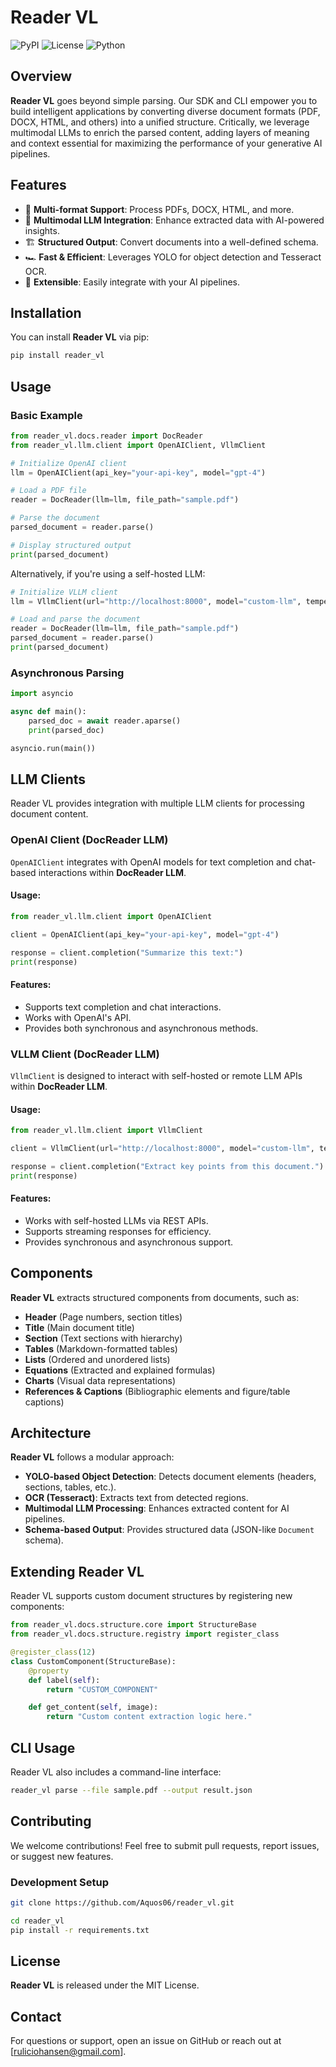 # Reader VL

![PyPI](https://img.shields.io/pypi/v/reader_vl) ![License](https://img.shields.io/github/license/yourusername/reader_vl) ![Python](https://img.shields.io/badge/python-3.8%2B-blue)

## Overview

**Reader VL** goes beyond simple parsing. Our SDK and CLI empower you to build intelligent applications by converting diverse document formats (PDF, DOCX, HTML, and others) into a unified structure. Critically, we leverage multimodal LLMs to enrich the parsed content, adding layers of meaning and context essential for maximizing the performance of your generative AI pipelines.

## Features

- 📄 **Multi-format Support**: Process PDFs, DOCX, HTML, and more.
- 🤖 **Multimodal LLM Integration**: Enhance extracted data with AI-powered insights.
- 🏗 **Structured Output**: Convert documents into a well-defined schema.
- 🏎 **Fast & Efficient**: Leverages YOLO for object detection and Tesseract OCR.
- 🔧 **Extensible**: Easily integrate with your AI pipelines.

## Installation

You can install **Reader VL** via pip:

```bash
pip install reader_vl
```

## Usage

### Basic Example

```python
from reader_vl.docs.reader import DocReader
from reader_vl.llm.client import OpenAIClient, VllmClient

# Initialize OpenAI client
llm = OpenAIClient(api_key="your-api-key", model="gpt-4")

# Load a PDF file
reader = DocReader(llm=llm, file_path="sample.pdf")

# Parse the document
parsed_document = reader.parse()

# Display structured output
print(parsed_document)
```

Alternatively, if you're using a self-hosted LLM:

```python
# Initialize VLLM client
llm = VllmClient(url="http://localhost:8000", model="custom-llm", temperature=0.7, max_tokens=512)

# Load and parse the document
reader = DocReader(llm=llm, file_path="sample.pdf")
parsed_document = reader.parse()
print(parsed_document)
```

### Asynchronous Parsing

```python
import asyncio

async def main():
    parsed_doc = await reader.aparse()
    print(parsed_doc)

asyncio.run(main())
```

## LLM Clients

Reader VL provides integration with multiple LLM clients for processing document content.

### OpenAI Client (DocReader LLM)

`OpenAIClient` integrates with OpenAI models for text completion and chat-based interactions within **DocReader LLM**.

#### Usage:

```python
from reader_vl.llm.client import OpenAIClient

client = OpenAIClient(api_key="your-api-key", model="gpt-4")

response = client.completion("Summarize this text:")
print(response)
```

#### Features:
- Supports text completion and chat interactions.
- Works with OpenAI's API.
- Provides both synchronous and asynchronous methods.

### VLLM Client (DocReader LLM)

`VllmClient` is designed to interact with self-hosted or remote LLM APIs within **DocReader LLM**.

#### Usage:

```python
from reader_vl.llm.client import VllmClient

client = VllmClient(url="http://localhost:8000", model="custom-llm", temperature=0.7, max_tokens=512)

response = client.completion("Extract key points from this document.")
print(response)
```

#### Features:
- Works with self-hosted LLMs via REST APIs.
- Supports streaming responses for efficiency.
- Provides synchronous and asynchronous support.

## Components

**Reader VL** extracts structured components from documents, such as:

- **Header** (Page numbers, section titles)
- **Title** (Main document title)
- **Section** (Text sections with hierarchy)
- **Tables** (Markdown-formatted tables)
- **Lists** (Ordered and unordered lists)
- **Equations** (Extracted and explained formulas)
- **Charts** (Visual data representations)
- **References & Captions** (Bibliographic elements and figure/table captions)

## Architecture

**Reader VL** follows a modular approach:

- **YOLO-based Object Detection**: Detects document elements (headers, sections, tables, etc.).
- **OCR (Tesseract)**: Extracts text from detected regions.
- **Multimodal LLM Processing**: Enhances extracted content for AI pipelines.
- **Schema-based Output**: Provides structured data (JSON-like `Document` schema).

## Extending Reader VL

Reader VL supports custom document structures by registering new components:

```python
from reader_vl.docs.structure.core import StructureBase
from reader_vl.docs.structure.registry import register_class

@register_class(12)
class CustomComponent(StructureBase):
    @property
    def label(self):
        return "CUSTOM_COMPONENT"

    def get_content(self, image):
        return "Custom content extraction logic here."
```

## CLI Usage

Reader VL also includes a command-line interface:

```bash
reader_vl parse --file sample.pdf --output result.json
```

## Contributing

We welcome contributions! Feel free to submit pull requests, report issues, or suggest new features.

### Development Setup

```bash
git clone https://github.com/Aquos06/reader_vl.git

cd reader_vl
pip install -r requirements.txt
```

## License

**Reader VL** is released under the MIT License.

## Contact
For questions or support, open an issue on GitHub or reach out at [ruliciohansen@gmail.com].

